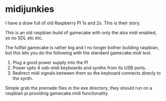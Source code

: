 # midijunkies
I have a draw full of old Raspberry PI 1s and 2s. This is their story.

This is an old raspbian build of gamecake with only the alsa midi enabled, so no SDL etc etc.

The fullfat gamecake is rather big and I no longer bother building raspbian, but this lets you do the following with the standard gamecake.midi tool. 

1. Plug a good power supply into the PI
2. Power upto 4 usb-midi keyboards and synths from its USB ports.
3. Redirect midi signals between them so the keyboard connects direcly to the synth.

Simple grab the premade files in the exe directory, they should run on a raspbian pi providing gamecake.midi functionality.
